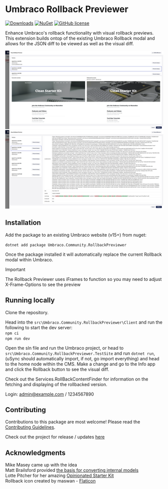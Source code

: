 # Umbraco Rollback Previewer 

[![Downloads](https://img.shields.io/nuget/dt/Umbraco.Community.RollbackPreviewer?color=cc9900)](https://www.nuget.org/packages/Umbraco.Community.RollbackPreviewer/)
[![NuGet](https://img.shields.io/nuget/vpre/Umbraco.Community.RollbackPreviewer?color=0273B3)](https://www.nuget.org/packages/Umbraco.Community.RollbackPreviewer)
[![GitHub license](https://img.shields.io/github/license/Rockerby/Umbraco.Community.RollbackPreviewer?color=8AB803)](../LICENSE)

Enhance Umbraco's rollback functionality with visual rollback previews. This extension builds ontop of the existing Umbraco Rollback modal and allows for the JSON diff to be viewed as well as the visual diff.

<img alt="Visual difference" src="https://github.com/Rockerby/Umbraco.Community.RollbackPreviewer/blob/develop/docs/screenshots/visual_diff.png"> 
<img alt="JSON difference" src="https://github.com/Rockerby/Umbraco.Community.RollbackPreviewer/blob/develop/docs/screenshots/json_diff.png">

## Installation

Add the package to an existing Umbraco website (v15+) from nuget:

`dotnet add package Umbraco.Community.RollbackPreviewer`

Once the package installed it will automatically replace the current Rollback modal within Umbraco.

> [!IMPORTANT]  
> The Rollback Previewer uses iFrames to function so you may need to adjust X-Frame-Options to see the preview

## Running locally

Clone the repository.  
  
Head into the `src\Umbraco.Community.RollbackPreviewer\Client` and run the following to start the dev server:  
`npm ci`  
`npm run dev`  

Open the sln file and run the Umbraco project, or head to `src\Umbraco.Community.RollbackPreviewer.TestSite` and run `dotnet run`, (uSync should automatically import, if not, go import everything) and head to the home node within the CMS. Make a change and go to the Info app and click the Rollback button to see the visual diff.  
  
Check out the Services.RollBackContentFinder for information on the fetching and displaying of the rollbacked version.  
  
Login: admin@example.com / 1234567890  
  
## Contributing

Contributions to this package are most welcome! Please read the [Contributing Guidelines](CONTRIBUTING.md).  
  
Check out the project for release / updates [here](https://github.com/users/Rockerby/projects/2/views/1)  

## Acknowledgments

Mike Masey came up with the idea  
Matt Brailsford provided [the basis for converting internal models](https://gist.github.com/mattbrailsford/5f9638d357df59aeac1be8588a06c31e)  
Lotte Pitcher for her amazing [Opinionated Starter Kit](https://github.com/LottePitcher/opinionated-package-starter)  
Rollback icon created by maswan - [Flaticon](https://www.flaticon.com/free-icons/rollback)
